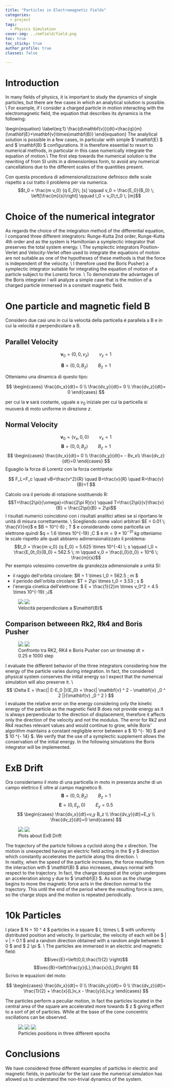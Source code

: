 ```yaml
---
title: "Particles in Electromagnetic Fields"
categories:
  - project
tags:
  - Physics Simulation
cover-img: ../emfield/field.png
toc: true
toc_sticky: true
author_profile: true
classes: false

---
```

# Introduction
In many fields of physics, it is important to study the dynamics of single particles, but there are few cases in which an analytical solution is possible. \\
For example, if I consider a charged particle in motion interacting with the electromagnetic field, the equation that describes its dynamics is the following:

\begin{equation} \label{eq:1}
\frac{d\mathbf{v}}{dt}=\frac{q}{m}(\mathbf{E}+\mathbf{v}\times\mathbf{B}) 
\end{equation}
The analytical solution is possible in a few cases, in particular with simple $ \mathbf{E} $ and $ \mathbf{B} $ configurations. It is therefore essential to resort to numerical methods, in particular in this case numerically integrate the equation of motion.\\
The first step towards the numerical solution is the rewriting of from SI units in a dimensionless form, to avoid any numerical cancellations due to the different scales of the quantities present.


<!--$$\mathbf{\mathbf{\tilde{v}}}=\frac{\mathbf{v}}{v_0} \;\;\;\;\tilde{t}=\frac{t}{t_0} \;\; \; \tilde{\mathbf{E}}=\frac{\mathbf{E}}{E_0}  \; \;\;\tilde{\mathbf{B}}=\frac{\mathbf{B}}{B_0}$$ \\
dove $v_0,\;t_0,\; E_0,\; B_0$ they are constants with the same dimensions as the initial variable to obtain pure dimensionless numbers.
Can I rewrite $ \mathbf{v}, \; t, \; \mathbf{E}, \; \mathbf{B} $ as

$$ \mathbf{v}=\tilde{\mathbf{v}}\;v_0 \; \; \; t=\tilde{t}\;t_0 \;\; \; \mathbf{E}=\tilde{\mathbf{E}}\;E_0 \;\; \;\mathbf{B}=\tilde{\mathbf{B}}\;B_0 $$-->



<!--Sostituisco nell'equazione \eqref{eq:1}:

$$\frac{v_0d\mathbf{\tilde{v}}}{t_0d\tilde{t}}=\frac{q}{m}(\mathbf{\tilde{E}}E_0+\mathbf{\mathbf{\tilde{v}}}v_0\times\mathbf{\tilde{B}}B_0) \quad  \quad \frac{d\mathbf{\tilde{v}}}{d\tilde{t}} =\frac{qt_0}{mv_0}(\mathbf{\tilde{E}}E_0+\mathbf{\tilde{v}}v_0\times\mathbf{\tilde{B}}B_0)$$

$$\frac{d\mathbf{\tilde{v}}}{d\tilde{t}}=\frac{qt_0 E_0}{mv_0}\mathbf{E}+\frac{qt_0}{mv_0}v_0 B_0  v \times \mathbf{B} $$


$$\frac{qt_0 E_0}{mv_0}=1 \;\;\;\;\; t_0=\frac{mv_0}{q E_0}$$
sostituisco $t_0$ nel coefficiente davanti a $\mathbf{v} \times \mathbf{B}:$
$$\frac{qB_0}{m } \frac{m v_0}{q E_0}=\frac{B_0}{E_0}{v_0}=1 \;\;\;\;\; E_0=B_0v_0$$
In questo modo ottengo la forma adimensionale dell'equazione di Lorentz (omettendo le tilde):
$$\frac{d\mathbf{v}}{dt}=\mathbf{E}+\mathbf{v} \times \mathbf{B} $$
Non sembra molto diversa rispetto alla prima versione ma ora le grandezze sono adimensionali. \\-->



Con questa procedura di adimensionalizzazione definisco delle scale rispetto a cui tratto il problema per via numerica.
$$t_0 = \frac{m  v_0} {q  E_0}\; [s] \qquad v_0 = \frac{E_0}{B_0} \; \left[\frac{m}{s}\right] \qquad l_0 = v_0\;t_0 \; [m]$$



# Choice of the numerical integrator
As regards the choice of the integration method of the differential equation, I compared three different integrators:  Runge-Kutta 2nd order, Runge-Kutta 4th order and as the system is Hamiltonian a symplectic integrator that preserves the total system energy. \\
The symplectic integrators  Position-Verlet and  Velocity-Verlet often used to integrate the equations of motion are not suitable as one of the hypotheses of these methods is that the force is independent of the velocity. \\
I therefore used the  Boris Pusher} a symplectic integrator suitable for integrating the equation of motion of a particle subject to the Lorentz force. \\
To demonstrate the advantages of the Boris integrator I will analyze a simple case that is the motion of a charged particle immersed in a constant magnetic field.

# One particle and magnetic field B
Considero due casi uno in cui la velocitá della particella é parallela a B e in cui la velocitá é perpendicolare a B.


## Parallel Velocity

$$\mathbf{v}_0=(0,0,v_z) \qquad v_z=1$$

$$\mathbf{B}=(0,0,B_z) \qquad B_z=1$$

Otteniamo una dinamica di questo tipo:

$$
\begin{cases} 
\frac{dv_x}{dt}= 0 \\
\frac{dv_y}{dt}= 0   \\
\frac{dv_z}{dt}= 0 
\end{cases}
$$

per cui la $\mathbf{v}$ sará costante, uguale a $v_0$ iniziale per cui la particella si muoverá di moto uniforme in direzione $z$.

## Normal Velocity
$$\mathbf{v}_0=(v_x,0,0) \qquad v_x=1 $$
$$\mathbf{B}=(0,0,B_z) \qquad B_z=1$$
$$
\begin{cases} 
\frac{dv_x}{dt}= 0  \\
\frac{dv_y}{dt}= - Bv_x\\
\frac{dv_z}{dt}=0 
\end{cases}
$$
Eguaglio la forza di Lorentz con la forza centripeta:

$$ F_L=F_c \quad vB=\frac{v^2}{R} \quad B=\frac{v}{R} \quad R=\frac{v}{B}=1 $$

Calcolo ora il periodo di rotazione sostituendo R:
$$T=\frac{2\pi}{\omega}=\frac{2\pi R}{v} \qquad T=\frac{2\pi}{v}\frac{v}{B} = \frac{2\pi}{B} = 2\pi$$
I risultati numerici coincidono con i risultati analitici attesi se si riportano le unitá di misura correttamente. \\
Scegliendo come valori arbitrari $E = 0.01 \; \frac{V}{m}$ e $B = 10^{-8} \; T $ e considerando come particella un elettrone quindi  $q = 1.6 \times 10^{-19} \;C $ e $m = 9 \times 10^{-31} \; kg$ otteniamo le scale rispetto alle quali abbiamo adimensionalizzato il problema:
 $$t_0 = \frac{m  v_0} {q  E_0} =  5.625 \times 10^{-4} \; s  \qquad l_0 = \frac{E_0t_0}{B_0} = 562.5 \; m  \qquad v_0 = \frac{l_0}{t_0} = 10^6 \; \frac{m}{s}$$
Per esempio volessimo convertire da grandezza adimensionale a unitá SI:
- il raggio dell'orbita circolare: $R = 1 \times l_0 = 562.5 \; m $
-  il periodo dell'orbita circolare: $T = 2\pi \times t_0 = 3.53 \; s $
- l'energia cinetica dell'elettrone: $ E = \frac{1}{2}m \times v_0^2 = 4.5 \times 10^{-19} \;J$


<figure class="half">
  <a href="../emfield/3dposizione.png">
  <img src="../emfield/3dposizione.png"></a>

  <a href="../emfield/tempovelocitá.png">
  <img src="../emfield/tempovelocitá.png"></a>
  
  <figcaption> Velocitá perpendicolare a $\mathbf{B}$ </figcaption>
</figure>


## Comparison betweeen Rk2, Rk4 and Boris Pusher

<figure class="half">
  <a href="../emfield/confronto_traiettorie.png">
  <img src="../emfield/confronto_traiettorie.png"></a>

  <a href="../emfield/erroreE.png">
  <img src="../emfield/erroreE.png"></a>
  
  <figcaption> Confronto tra RK2, RK4 e Boris Pusher con un timestep dt = 0.25 e 1000 step </figcaption>
</figure>


I evaluate the different behavior of the three integrators considering how the energy of the particle varies during integration.
In fact, the considered physical system conserves the initial energy so I expect that the numerical simulation will also preserve it. \\
$$ \Delta E = \frac{| E-E_0 |}{E_0} = \frac{| \mathbf{v} ^ 2 - \mathbf{v} _0 ^ 2 |}{\mathbf{v} _0 ^ 2 } $$
I evaluate the relative error on the energy considering only the kinetic energy of the particle as the magnetic field B does not provide energy as it is always perpendicular to the direction of displacement, therefore it affects only the direction of the velocity and not the modulus.
The error for Rk2 and Rk4 reaches relevant values ​​and would continue to grow, while Boris' algorithm maintains a constant negligible error between a $ 10 ^{- 16} $ and $ 10 ^{- 14} $. We verify that the use of a symplectic supplement allows the conservation of the initial energy.
In the following simulations the Boris integrator will be implemented.

# ExB Drift
Ora consideriamo il moto di una particella in moto in presenza anche di un campo elettrico E oltre al campo magnetico B.
$$\mathbf{B}=(0,0,B_z) \qquad B_z=1   $$
$$\mathbf{E}=(0,E_y,0) \qquad E_y=0.5 $$
$$
\begin{cases} 
\frac{dv_x}{dt}=v_y B_z \\
\frac{dv_y}{dt}=E_y  \\
\frac{dv_z}{dt}=0 
\end{cases}
$$

<figure class="half">
  <a href="../emfield/3dposizionedrift.png">
  <img src="../emfield/3dposizionedrift.png"></a>

  <a href="../emfield/vdrift.png">
  <img src="../emfield/vdrift.png"></a>
  
  <figcaption> Plots about ExB Drift </figcaption>
</figure>


The trajectory of the particle follows a cycloid along the x direction. The motion is unexpected having an electric field acting in the $ y $ direction which constantly accelerates the particle along this direction. \\\
In reality, when the speed of the particle increases, the force resulting from the interaction with $ \mathbf{B} $ also increases, always normal with respect to the trajectory.
In fact, the charge stopped at the origin undergoes an acceleration along y due to $ \mathbf{E} $. As soon as the charge begins to move the magnetic force acts in the direction normal to the trajectory. This until the end of the period where the resulting force is zero, so the charge stops and the motion is repeated periodically.

# 10k Particles
I place $ N = 10 ^ 4 $ particles in a square $ L \times L $ with uniformly distributed position and velocity. In particular, the velocity of each will be $ | v | = 0.1 $ and a random direction obtained with a random angle between $ 0 $ and $ 2 \pi $. \\
The particles are immersed in an electric and magnetic field:
$$\vec{E}=\left(0,0,\frac{1}{2} \right)$$
$$\vec{B}=\left(\frac{y}{L},\frac{x}{L},0\right) $$ 
Scrivo le equazioni del moto:


$$
\begin{cases} 
\frac{dv_x}{dt}= 0 \\
\frac{dv_y}{dt}= 0 \\
\frac{dv_z}{dt}= \frac{1}{2} + \frac{x}{L}v_x - \frac{y}{L}v_y 
\end{cases}
$$

The particles perform a peculiar motion, in fact the particles located in the central area of ​​the square are accelerated more towards $ z $ giving effect to a sort of jet of particles. While at the base of the cone concentric oscillations can be observed.


<figure class="third">
  <a href="../emfield/distrib_70.png">
  <img src="../emfield/distrib_70.png"></a>

  <a href="../emfield/distrib_120.png">
  <img src="../emfield/distrib_120.png"></a>
  
  <a href="../emfield/distrib_160.png">
  <img src="../emfield/distrib_160.png"></a>

  <figcaption> Particles positions in three different epochs</figcaption>
</figure>


# Conclusions

We have considered three different examples of particles in electric and magnetic fields, in particular for the last case the numerical simulation has allowed us to understand the non-trivial dynamics of the system.